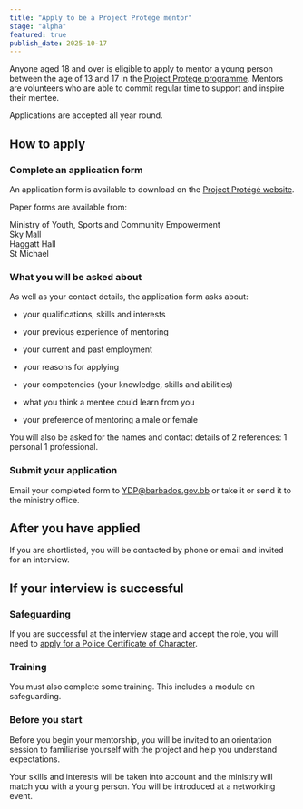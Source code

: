 ```yaml
---
title: "Apply to be a Project Protege mentor"
stage: "alpha"
featured: true
publish_date: 2025-10-17
---
```


Anyone aged 18 and over is eligible to apply to mentor a young person between the age of 13 and 17 in the [Project Protege programme](https://www.mysce.gov.bb/event_detail/5). Mentors are volunteers who are able to commit regular time to support and inspire their mentee.

Applications are accepted all year round.

## How to apply 

### Complete an application form

An application form is available to download on the [Project Protégé website](https://www.mysce.gov.bb/event_detail/5).

Paper forms are available from:

Ministry of Youth, Sports and Community Empowerment  
Sky Mall  
Haggatt Hall  
St Michael

### What you will be asked about

As well as your contact details, the application form asks about:

- your qualifications, skills and interests

- your previous experience of mentoring

- your current and past employment

- your reasons for applying

- your competencies (your knowledge, skills and abilities)

- what you think a mentee could learn from you

- your preference of mentoring a male or female

You will also be asked for the names and contact details of 2 references: 1 personal 1 professional.

### Submit your application

Email your completed form to [YDP@barbados.gov.bb](mailto:YDP@barbados.gov.bb) or take it or send it to the ministry office.

## After you have applied

If you are shortlisted, you will be contacted by phone or email and invited for an interview.

## If your interview is successful

### Safeguarding

If you are successful at the interview stage and accept the role, you will need to [apply for a Police Certificate of Character](https://forms.gov.bb/CertificateOfCharacter).

### Training

You must also complete some training. This includes a module on safeguarding.

### Before you start

Before you begin your mentorship, you will be invited to an orientation session to familiarise yourself with the project and help you understand expectations.

Your skills and interests will be taken into account and the ministry will match you with a young person. You will be introduced at a networking event.

